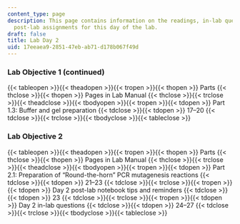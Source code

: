 ```yaml
---
content_type: page
description: This page contains information on the readings, in-lab questions, and
  post-lab assignments for this day of the lab.
draft: false
title: Lab Day 2
uid: 17eeaea9-2851-47eb-ab71-d178b067f49d
---
```

### Lab Objective 1 (continued)

{{< tableopen >}}{{< theadopen >}}{{< tropen >}}{{< thopen >}}
Parts
{{< thclose >}}{{< thopen >}}
Pages in Lab Manual
{{< thclose >}}{{< trclose >}}{{< theadclose >}}{{< tbodyopen >}}{{< tropen >}}{{< tdopen >}}
Part 1.3: Buffer and gel preparation
{{< tdclose >}}{{< tdopen >}}
17–20
{{< tdclose >}}{{< trclose >}}{{< tbodyclose >}}{{< tableclose >}}

### Lab Objective 2

{{< tableopen >}}{{< theadopen >}}{{< tropen >}}{{< thopen >}}
Parts
{{< thclose >}}{{< thopen >}}
Pages in Lab Manual
{{< thclose >}}{{< trclose >}}{{< theadclose >}}{{< tbodyopen >}}{{< tropen >}}{{< tdopen >}}
Part 2.1: Preparation of “Round-the-horn” PCR mutagenesis reactions
{{< tdclose >}}{{< tdopen >}}
21–23
{{< tdclose >}}{{< trclose >}}{{< tropen >}}{{< tdopen >}}
Day 2 post-lab notebook tips and reminders
{{< tdclose >}}{{< tdopen >}}
23
{{< tdclose >}}{{< trclose >}}{{< tropen >}}{{< tdopen >}}
Day 2 in-lab questions
{{< tdclose >}}{{< tdopen >}}
24–27
{{< tdclose >}}{{< trclose >}}{{< tbodyclose >}}{{< tableclose >}}